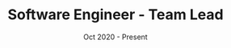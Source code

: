 ---
title: 'Software Engineer - Team Lead'
company: 'The Coop - Project TUX'
date: 'Oct 2020 - Present'
accomplishments: 
  -- Coordinated with a team of UX designers and engineers to plan, design, and document a minimum viable product.
  -- Set goals for and created a Kanban style sprint board every two weeks. 
  -- Lead pair programming exercises during the development process.
  -- Researched new technologies for future versions of project TUX.
---
